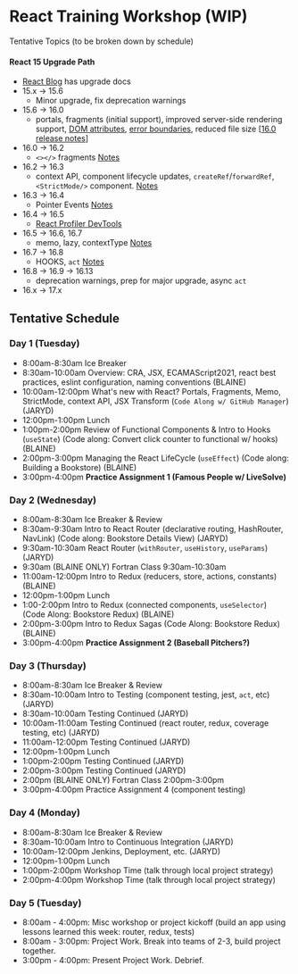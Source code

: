 # React Training Workshop (WIP)

Tentative Topics (to be broken down by schedule)

#### React 15 Upgrade Path
  - [React Blog](https://reactjs.org/blog/all.html/) has upgrade docs
  - 15.x -> 15.6
    - Minor upgrade, fix deprecation warnings 
  - 15.6 -> 16.0
    - portals, fragments (initial support), improved server-side rendering support, [DOM attributes](https://reactjs.org/blog/2017/09/08/dom-attributes-in-react-16.html), [error boundaries](https://reactjs.org/blog/2017/07/26/error-handling-in-react-16.html), reduced file size [[16.0 release notes](https://reactjs.org/blog/2017/09/26/react-v16.0.html#upgrading)]
  - 16.0 -> 16.2
    - `<></>` fragments [Notes](https://reactjs.org/blog/2017/11/28/react-v16.2.0-fragment-support.html)
  - 16.2 -> 16.3
    - context API, component lifecycle updates, `createRef`/`forwardRef`, `<StrictMode/>` component. [Notes](https://reactjs.org/blog/2018/03/29/react-v-16-3.html)
  - 16.3 -> 16.4
    - Pointer Events [Notes](https://reactjs.org/blog/2018/05/23/react-v-16-4.html)
  - 16.4 -> 16.5
    - [React Profiler DevTools](https://reactjs.org/blog/2018/09/10/introducing-the-react-profiler.html)
  - 16.5 -> 16.6, 16.7
    - memo, lazy, contextType [Notes](https://reactjs.org/blog/2018/10/23/react-v-16-6.html)
  - 16.7 -> 16.8
    - HOOKS, `act` [Notes](https://reactjs.org/blog/2019/02/06/react-v16.8.0.html)
  - 16.8 -> 16.9 -> 16.13
    - deprecation warnings, prep for major upgrade, async `act`
  - 16.x -> 17.x

## Tentative Schedule

### Day 1 (Tuesday)
  - 8:00am-8:30am Ice Breaker
  - 8:30am-10:00am Overview: CRA, JSX, ECAMAScript2021, react best practices, eslint configuration, naming conventions (BLAINE)
  - 10:00am-12:00pm What's new with React? Portals, Fragments, Memo, StrictMode, context API, JSX Transform (`Code Along w/ GitHub Manager`) (JARYD)
  - 12:00pm-1:00pm Lunch
  - 1:00pm-2:00pm Review of Functional Components & Intro to Hooks (`useState`) (Code along: Convert click counter to functional w/ hooks) (BLAINE)
  - 2:00pm-3:00pm Managing the React LifeCycle (`useEffect`) (Code along: Building a Bookstore) (BLAINE)
  - 3:00pm-4:00pm **Practice Assignment 1 (Famous People w/ LiveSolve)**

### Day 2 (Wednesday)
  - 8:00am-8:30am Ice Breaker & Review
  - 8:30am-9:30am Intro to React Router (declarative routing, HashRouter, NavLink) (Code along: Bookstore Details View) (JARYD)
  - 9:30am-10:30am React Router (`withRouter`, `useHistory`, `useParams`) (JARYD)
  - 9:30am (BLAINE ONLY) Fortran Class 9:30am-10:30am
  - 11:00am-12:00pm Intro to Redux (reducers, store, actions, constants) (BLAINE)
  - 12:00pm-1:00pm Lunch
  - 1:00-2:00pm Intro to Redux (connected components, `useSelector`) (Code Along: Bookstore Redux) (BLAINE)
  - 2:00pm-3:00pm Intro to Redux Sagas (Code Along: Bookstore Redux) (BLAINE)
  - 3:00pm-4:00pm **Practice Assignment 2 (Baseball Pitchers?)**

### Day 3 (Thursday)
  - 8:00am-8:30am Ice Breaker & Review
  - 8:30am-10:00am Intro to Testing (component testing, jest, `act`, etc) (JARYD)
  - 8:30am-10:00am Testing Continued (JARYD)
  - 10:00am-11:00am Testing Continued (react router, redux, coverage testing, etc) (JARYD)
  - 11:00am-12:00pm Testing Continued (JARYD)
  - 12:00pm-1:00pm Lunch
  - 1:00pm-2:00pm Testing Continued (JARYD)
  - 2:00pm-3:00pm Testing Continued (JARYD)
  - 2:00pm (BLAINE ONLY) Fortran Class 2:00pm-3:00pm
  - 3:00pm-4:00pm Practice Assignment 4 (component testing)

### Day 4 (Monday)
  - 8:00am-8:30am Ice Breaker & Review
  - 8:30am-10:00am Intro to Continuous Integration (JARYD)
  - 10:00am-12:00pm Jenkins, Deployment, etc. (JARYD)
  - 12:00pm-1:00pm Lunch
  - 1:00pm-2:00pm Workshop Time (talk through local project strategy)
  - 2:00pm-4:00pm Workshop Time (talk through local project strategy)

### Day 5 (Tuesday)
  - 8:00am - 4:00pm: Misc workshop or project kickoff (build an app using lessons learned this week: router, redux, tests)
  - 8:00am - 3:00pm: Project Work. Break into teams of 2-3, build project together.
  - 3:00pm - 4:00pm: Present Project Work. Debrief.
